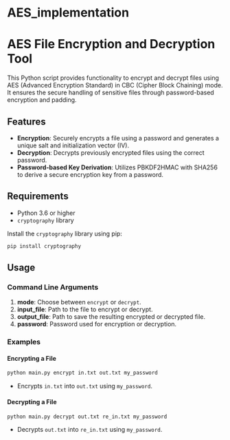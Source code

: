 # AES_implementation
# AES File Encryption and Decryption Tool

This Python script provides functionality to encrypt and decrypt files using AES (Advanced Encryption Standard) in CBC (Cipher Block Chaining) mode. It ensures the secure handling of sensitive files through password-based encryption and padding.

## Features
- **Encryption**: Securely encrypts a file using a password and generates a unique salt and initialization vector (IV).
- **Decryption**: Decrypts previously encrypted files using the correct password.
- **Password-based Key Derivation**: Utilizes PBKDF2HMAC with SHA256 to derive a secure encryption key from a password.

## Requirements
- Python 3.6 or higher
- `cryptography` library

Install the `cryptography` library using pip:
```bash
pip install cryptography
```

## Usage

### Command Line Arguments
1. **mode**: Choose between `encrypt` or `decrypt`.
2. **input_file**: Path to the file to encrypt or decrypt.
3. **output_file**: Path to save the resulting encrypted or decrypted file.
4. **password**: Password used for encryption or decryption.

### Examples
#### Encrypting a File
```bash
python main.py encrypt in.txt out.txt my_password
```
- Encrypts `in.txt` into `out.txt` using `my_password`.

#### Decrypting a File
```bash
python main.py decrypt out.txt re_in.txt my_password
```
- Decrypts `out.txt` into `re_in.txt` using `my_password`.

